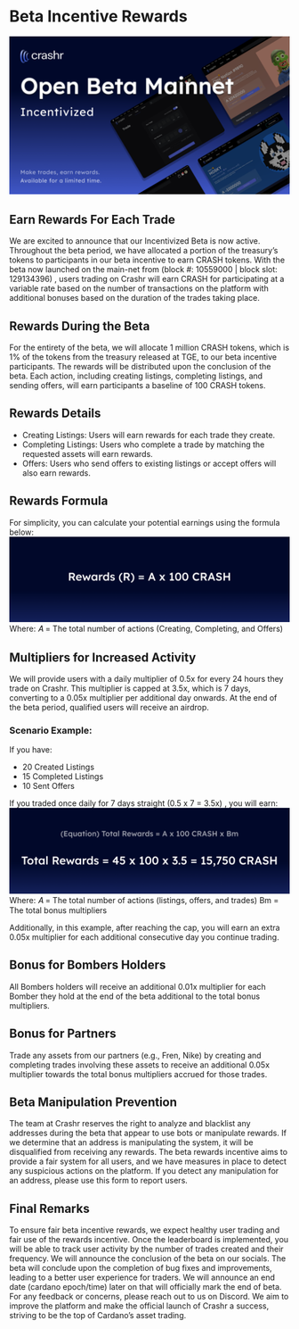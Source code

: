 # Beta Incentive Rewards

![IncentiveRewards](/img/IncentiveRewards.png)

## **Earn Rewards For Each Trade**

We are excited to announce that our Incentivized Beta is now active. Throughout the beta period, we have allocated a portion of the treasury’s tokens to participants in our beta incentive to earn CRASH tokens. 
With the beta now launched on the main-net from (block #: 10559000 | block slot: 129134396) , users trading on Crashr will earn CRASH for participating at a variable rate based on the number of transactions on the platform with additional bonuses based on the duration of the trades taking place.

## Rewards During the Beta

For the entirety of the beta, we will allocate 1 million CRASH tokens, which is 1% of the tokens from the treasury released at TGE, to our beta incentive participants. The rewards will be distributed upon the conclusion of the beta.
Each action, including creating listings, completing listings, and sending offers, will earn participants a baseline of 100 CRASH tokens.

## Rewards Details

- Creating Listings: Users will earn rewards for each trade they create.
- Completing Listings: Users who complete a trade by matching the requested assets will earn rewards.
- Offers: Users who send offers to existing listings or accept offers will also earn rewards.

## Rewards Formula

For simplicity, you can calculate your potential earnings using the formula below:
![SimpleEquation](/img/SimpleEquation.png)
Where:
𝐴 = The total number of actions (Creating, Completing, and Offers)

## Multipliers for Increased Activity

We will provide users with a daily multiplier of 0.5x for every 24 hours they trade on Crashr. This multiplier is capped at 3.5x, which is 7 days, converting to a 0.05x multiplier per additional day onwards. At the end of the beta period, qualified users will receive an airdrop.

### Scenario Example:

If you have:

- 20 Created Listings
- 15 Completed Listings
- 10 Sent Offers

If you traded once daily for 7 days straight (0.5 x 7 = 3.5x) , you will earn:
![ExampleEquation](/img/ExampleEquation.png)
Where:
𝐴 = The total number of actions (listings, offers, and trades)
Bm = The total bonus multipliers

Additionally, in this example, after reaching the cap, you will earn an extra 0.05x multiplier for each additional consecutive day you continue trading.

## Bonus for Bombers Holders
All Bombers holders will receive an additional 0.01x multiplier for each Bomber they hold at the end of the beta additional to the total bonus multipliers.

## Bonus for Partners
Trade any assets from our partners (e.g., Fren, Nike) by creating and completing trades involving these assets to receive an additional 0.05x multiplier towards the total bonus multipliers accrued for those trades.

## Beta Manipulation Prevention
The team at Crashr reserves the right to analyze and blacklist any addresses during the beta that appear to use bots or manipulate rewards. If we determine that an address is manipulating the system, it will be disqualified from receiving any rewards. The beta rewards incentive aims to provide a fair system for all users, and we have measures in place to detect any suspicious actions on the platform. If you detect any manipulation for an address, please use this form to report users.

## Final Remarks
To ensure fair beta incentive rewards, we expect healthy user trading and fair use of the rewards incentive. Once the leaderboard is implemented, you will be able to track user activity by the number of trades created and their frequency. We will announce the conclusion of the beta on our socials. The beta will conclude upon the completion of bug fixes and improvements, leading to a better user experience for traders. We will announce an end date (cardano epoch/time) later on that will officially mark the end of beta. For any feedback or concerns, please reach out to us on Discord. We aim to improve the platform and make the official launch of Crashr a success, striving to be the top of Cardano’s asset trading.



